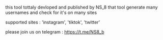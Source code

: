 this tool tottaly devloped and published by NS_8
that tool generate many usernames and check for it's on many sites 

supported sites : 'instagram', 'tiktok', 'twitter'

please join us on telegram : https://t.me/NS8_b

